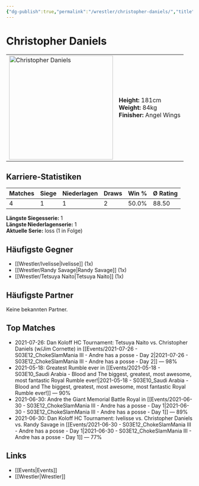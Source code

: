 ```yaml
---
{"dg-publish":true,"permalink":"/wrestler/christopher-daniels/","title":"Christopher Daniels","tags":["wrestler"],"noteIcon":""}
---
```



# Christopher Daniels

<table>
        <tr>
        <td><img src="https://github.com/CptSpaulding1980/choke-slam-wrestling/releases/download/images/Christopher_Daniels.png" width="280" alt="Christopher Daniels"></td>
        <td>
        <b>Height:</b> 181cm<br>
        <b>Weight:</b> 84kg<br>
        <b>Finisher:</b> Angel Wings<br>
        </td>
        </tr>
        </table>
        
## Karriere-Statistiken

| Matches | Siege | Niederlagen | Draws | Win % | Ø Rating |
|---------|-------|-------------|-------|-------|-----------|
| 4 | 1 | 1 | 2 | 50.0% | 88.50 |

**Längste Siegesserie:** 1<br>**Längste Niederlagenserie:** 1<br>**Aktuelle Serie:** loss (1 in Folge)


## Häufigste Gegner
- [[Wrestler/Ivelisse\|Ivelisse]] (1x)
- [[Wrestler/Randy Savage\|Randy Savage]] (1x)
- [[Wrestler/Tetsuya Naito\|Tetsuya Naito]] (1x)

## Häufigste Partner
Keine bekannten Partner.

## Top Matches
- 2021-07-26: Dan Koloff HC Tournament: Tetsuya Naito vs. Christopher Daniels (w/Jim Cornette) in [[Events/2021-07-26 - S03E12_ChokeSlamMania III - Andre has a posse - Day 2\|2021-07-26 - S03E12_ChokeSlamMania III - Andre has a posse - Day 2]] — 98%
- 2021-05-18: Greatest Rumble ever in [[Events/2021-05-18 - S03E10_Saudi Arabia - Blood and The biggest, greatest, most awesome, most fantastic Royal Rumble ever!\|2021-05-18 - S03E10_Saudi Arabia - Blood and The biggest, greatest, most awesome, most fantastic Royal Rumble ever!]] — 90%
- 2021-06-30: Andre the Giant Memorial Battle Royal in [[Events/2021-06-30 - S03E12_ChokeSlamMania III - Andre has a posse - Day 1\|2021-06-30 - S03E12_ChokeSlamMania III - Andre has a posse - Day 1]] — 89%
- 2021-06-30: Dan Koloff HC Tournament: Ivelisse vs. Christopher Daniels vs. Randy Savage in [[Events/2021-06-30 - S03E12_ChokeSlamMania III - Andre has a posse - Day 1\|2021-06-30 - S03E12_ChokeSlamMania III - Andre has a posse - Day 1]] — 77%

## Links
- [[Events\|Events]]
- [[Wrestler\|Wrestler]]
